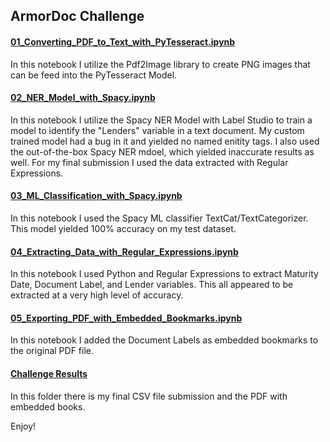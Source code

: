 
## ArmorDoc Challenge 

#### [01_Converting_PDF_to_Text_with_PyTesseract.ipynb](https://github.com/mateomartinez510/ArmorDoc_Challenge/blob/main/01_Converting_PDF_to_Text_with_PyTesseract.ipynb)
In this notebook I utilize the Pdf2Image library to create PNG images that can be feed into the PyTesseract Model.

#### [02_NER_Model_with_Spacy.ipynb](https://github.com/mateomartinez510/ArmorDoc_Challenge/blob/main/02_NER_Model_with_Spacy.ipynb)
In this notebook I utilize the Spacy NER Model with Label Studio to train a model to identify 
the "Lenders" variable in a text document. My custom trained model had a bug in it and yielded 
no named enitity tags. I also used the out-of-the-box Spacy NER mdoel, which yielded inaccurate results as well.
For my final submission I used the data extracted with Regular Expressions.

#### [03_ML_Classification_with_Spacy.ipynb](https://github.com/mateomartinez510/ArmorDoc_Challenge/blob/main/03_ML_Classification_with_Spacy.ipynb)
In this notebook I used the Spacy ML classifier TextCat/TextCategorizer. This model yielded 100% accuracy on my test dataset.

#### [04_Extracting_Data_with_Regular_Expressions.ipynb](https://github.com/mateomartinez510/ArmorDoc_Challenge/blob/main/04_Extracting_Data_with_Regular_Expressions.ipynb)
In this notebook I used Python and Regular Expressions to extract Maturity Date, Document Label, and Lender variables. 
This all appeared to be extracted at a very high level of accuracy.

#### [05_Exporting_PDF_with_Embedded_Bookmarks.ipynb](https://github.com/mateomartinez510/ArmorDoc_Challenge/blob/main/05_Exporting_PDF_with_Embedded_Bookmarks.ipynb])
In this notebook I added the Document Labels as embedded bookmarks to the original PDF file.

#### [Challenge Results](https://github.com/mateomartinez510/ArmorDoc_Challenge/tree/main/coding_challenge_results)
In this folder there is my final CSV file submission and the PDF with embedded books.

Enjoy!
